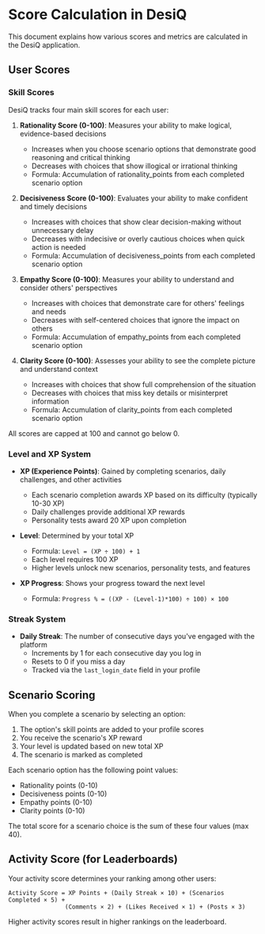 # Score Calculation in DesiQ

This document explains how various scores and metrics are calculated in the DesiQ application.

## User Scores

### Skill Scores

DesiQ tracks four main skill scores for each user:

1. **Rationality Score (0-100)**: Measures your ability to make logical, evidence-based decisions
   - Increases when you choose scenario options that demonstrate good reasoning and critical thinking
   - Decreases with choices that show illogical or irrational thinking
   - Formula: Accumulation of rationality_points from each completed scenario option

2. **Decisiveness Score (0-100)**: Evaluates your ability to make confident and timely decisions
   - Increases with choices that show clear decision-making without unnecessary delay
   - Decreases with indecisive or overly cautious choices when quick action is needed
   - Formula: Accumulation of decisiveness_points from each completed scenario option

3. **Empathy Score (0-100)**: Measures your ability to understand and consider others' perspectives
   - Increases with choices that demonstrate care for others' feelings and needs
   - Decreases with self-centered choices that ignore the impact on others
   - Formula: Accumulation of empathy_points from each completed scenario option

4. **Clarity Score (0-100)**: Assesses your ability to see the complete picture and understand context
   - Increases with choices that show full comprehension of the situation
   - Decreases with choices that miss key details or misinterpret information
   - Formula: Accumulation of clarity_points from each completed scenario option

All scores are capped at 100 and cannot go below 0.

### Level and XP System

- **XP (Experience Points)**: Gained by completing scenarios, daily challenges, and other activities
  - Each scenario completion awards XP based on its difficulty (typically 10-30 XP)
  - Daily challenges provide additional XP rewards
  - Personality tests award 20 XP upon completion

- **Level**: Determined by your total XP
  - Formula: `Level = (XP ÷ 100) + 1`
  - Each level requires 100 XP
  - Higher levels unlock new scenarios, personality tests, and features

- **XP Progress**: Shows your progress toward the next level
  - Formula: `Progress % = ((XP - (Level-1)*100) ÷ 100) × 100`

### Streak System

- **Daily Streak**: The number of consecutive days you've engaged with the platform
  - Increments by 1 for each consecutive day you log in
  - Resets to 0 if you miss a day
  - Tracked via the `last_login_date` field in your profile

## Scenario Scoring

When you complete a scenario by selecting an option:

1. The option's skill points are added to your profile scores
2. You receive the scenario's XP reward
3. Your level is updated based on new total XP
4. The scenario is marked as completed

Each scenario option has the following point values:
- Rationality points (0-10)
- Decisiveness points (0-10)
- Empathy points (0-10)
- Clarity points (0-10)

The total score for a scenario choice is the sum of these four values (max 40).

## Activity Score (for Leaderboards)

Your activity score determines your ranking among other users:

```
Activity Score = XP Points + (Daily Streak × 10) + (Scenarios Completed × 5) + 
                (Comments × 2) + (Likes Received × 1) + (Posts × 3)
```

Higher activity scores result in higher rankings on the leaderboard. 